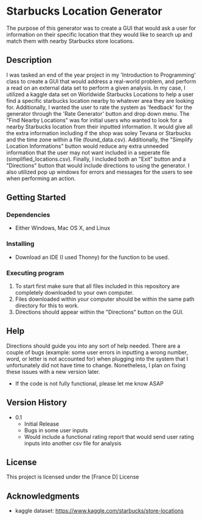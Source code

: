 # Starbucks Location Generator

The purpose of this generator was to create a GUI that would ask a user for information on their specific location that they would like to search up and match them with nearby Starbucks store locations.   

## Description

I was tasked an end of the year project in my 'Introduction to Programming' class to create a GUI that would address a real-world problem, and perform a read on an external data set to perform a given analysis. In my case, I utilized a kaggle data set on Worldwide Starbucks Locations to help a user find a specific starbucks location nearby to whatever area they are looking for. Additionally, I wanted the user to rate the system as 'feedback' for the generator through the 'Rate Generator' button and drop down menu. The "Find Nearby Locations" was for initial users who wanted to look for a nearby Starbucks location from their inputted information. It would give all the extra information including if the shop was soley Tevana or Starbucks and the time zone within a file (found_data.csv). Additionally, the "Simplify Location Informations" button would reduce any extra unneeded information that the user may not want included in a seperate file (simplified_locations.csv). Finally, I included both an "Exit" button and a "Directions" button that would include directions to using the generator. I  also utilized pop up windows for errors and messages for the users to see when performing an action.

## Getting Started

### Dependencies

* Either  Windows, Mac OS X, and Linux


### Installing

* Download an IDE (I used Thonny) for the function to be used. 


### Executing program

1. To start first make sure that all files included in this repository are completely downloaded to your own computer. 
2. Files downloaded within your computer should be within the same path directory for this to work. 
3. Directions should appear within the "Directions" button on the GUI.  

## Help

Directions should guide you into any sort of help needed. There are a couple of bugs (example: some user errors in inputting a wrong number, word, or letter is not accounted for) when plugging into the system that I unfortunately did not have time to change. Nonetheless, I plan on fixing these issues with a new version later. 

* If the code is not fully functional, please let me know ASAP


## Version History

* 0.1
    * Initial Release
    * Bugs in some user inputs
    * Would include a functional rating report  that would send user rating inputs into another csv file for analysis   

## License

This project is licensed under the [France D] License

## Acknowledgments
* kaggle dataset: https://www.kaggle.com/starbucks/store-locations 
